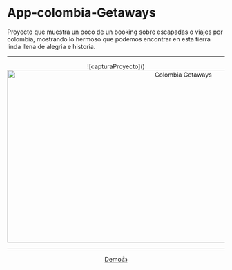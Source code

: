 # App-colombia-Getaways

Proyecto que muestra un poco de un booking sobre escapadas o viajes por colombia, mostrando lo hermoso que podemos encontrar en esta tierra linda llena de alegria e historia.
  
  ---
  
<div align="center">
  ![capturaProyecto]()
<img src="https://github.com/Guerrahgv/App-colombia-Getaways/assets/28674788/9de25f8b-f927-43b2-ab07-b3338169b297" title="Colombia Getaways" **alt="Git" width="800" height="400"/>
</div>

---
   
<div align="center">
<a href="https://guerrahgv.github.io/home" target="_blank">Demo👍</a>
</div>     
